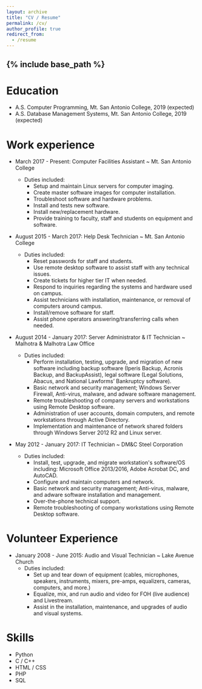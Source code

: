 ```yaml
---
layout: archive
title: "CV / Resume"
permalink: /cv/
author_profile: true
redirect_from:
  - /resume
---
```


{% include base_path %}
---

Education
======
* A.S. Computer Programming, Mt. San Antonio College, 2019 (expected)
* A.S. Database Management Systems, Mt. San Antonio College, 2019 (expected)

Work experience
======
* March 2017 - Present: Computer Facilities Assistant ~ Mt. San Antonio College
  * Duties included:
    * Setup and maintain Linux servers for computer imaging.
    * Create master software images for computer installation.
    * Troubleshoot software and hardware problems.
    * Install and tests new software.
    * Install new/replacement hardware.
    * Provide training to faculty, staff and students on equipment and software.

* August 2015 - March 2017: Help Desk Technician ~ Mt. San Antonio College
  * Duties included:
    * Reset passwords for staff and students.
    * Use remote desktop software to assist staff with any technical issues.
    * Create tickets for higher tier IT when needed.
    * Respond to inquiries regarding the systems and hardware used on campus.
    * Assist technicians with installation, maintenance, or removal of computers around campus.
    * Install/remove software for staff.
    * Assist phone operators answering/transferring calls when needed.

* August 2014 - January 2017: Server Administrator & IT Technician ~ Malhotra & Malhotra Law Office
  * Duties included:
    * Perform installation, testing, upgrade, and migration of new software including backup software (Iperis Backup, Acronis Backup, and BackupAssist), legal software (Legal Solutions, Abacus, and National Lawforms’ Bankruptcy software).
    * Basic network and security management; Windows Server Firewall, Anti-virus, malware, and adware software management.
    * Remote troubleshooting of company servers and workstations using Remote Desktop software.
    * Administration of user accounts, domain computers, and remote workstations through Active Directory.
    * Implementation and maintenance of network shared folders through Windows Server 2012 R2 and Linux server.

* May 2012 - January 2017: IT Technician ~ DM&C Steel Corporation
  * Duties included:
    * Install, test, upgrade, and migrate workstation's software/OS including: Microsoft Office 2013/2016, Adobe Acrobat DC, and AutoCAD.
    * Configure and maintain computers and network.
    * Basic network and security management; Anti-virus, malware, and adware software installation and management.
    * Over-the-phone technical support.
    * Remote troubleshooting of company workstations using Remote Desktop software.

Volunteer Experience
======
* January 2008 - June 2015: Audio and Visual Technician ~ Lake Avenue Church
  * Duties included:
    * Set up and tear down of equipment (cables, microphones, speakers, instruments, mixers, pre-amps, equalizers, cameras, computers, and more.)
    * Equalize, mix, and run audio and video for FOH (live audience) and Livestream.
    * Assist in the installation, maintenance, and upgrades of audio and visual systems.
  
Skills
======
* Python
* C / C++
* HTML / CSS
* PHP
* SQL

<!-- Projects
======
  <ul>{% for post in site.projects %}
    {% include archive-single-cv.html %}
  {% endfor %}</ul>

Publications
======
  <ul>{% for post in site.publications %}
    {% include archive-single-cv.html %}
  {% endfor %}</ul>
  
Talks
======
  <ul>{% for post in site.talks %}
    {% include archive-single-talk-cv.html %}
  {% endfor %}</ul>
  
Teaching
======
  <ul>{% for post in site.teaching %}
    {% include archive-single-cv.html %}
  {% endfor %}</ul>
  
Service and leadership
======
* Currently signed in to 43 different slack teams -->

